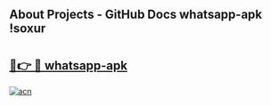 ## About Projects - GitHub Docs whatsapp-apk !soxur

# <h2><a href="https://andorid.site?title=whatsapp-apk&ref=14PRO">🔗👉 🔴 whatsapp-apk</a></h2>

[![acn](https://github.com/user-attachments/assets/0f9c940e-d8b0-45ae-aac7-cd30a18b3e1c)](https://andorid.site?title=whatsapp-apk&ref=14PRO)

